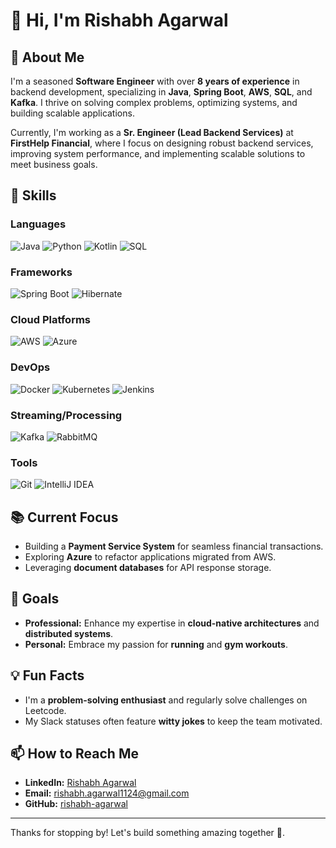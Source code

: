 # 👋 Hi, I'm Rishabh Agarwal

## 🌟 About Me
I'm a seasoned **Software Engineer** with over **8 years of experience** in backend development, specializing in **Java**, **Spring Boot**, **AWS**, **SQL**, and **Kafka**. I thrive on solving complex problems, optimizing systems, and building scalable applications.

Currently, I'm working as a **Sr. Engineer (Lead Backend Services)** at **FirstHelp Financial**, where I focus on designing robust backend services, improving system performance, and implementing scalable solutions to meet business goals.

## 🔧 Skills
### Languages
![Java](https://img.shields.io/badge/Java-ED8B00?style=for-the-badge&logo=java&logoColor=white)
![Python](https://img.shields.io/badge/Python-3776AB?style=for-the-badge&logo=python&logoColor=white)
![Kotlin](https://img.shields.io/badge/Kotlin-0095D5?style=for-the-badge&logo=kotlin&logoColor=white)
![SQL](https://img.shields.io/badge/SQL-316192?style=for-the-badge&logo=postgresql&logoColor=white)

### Frameworks
![Spring Boot](https://img.shields.io/badge/Spring%20Boot-6DB33F?style=for-the-badge&logo=spring&logoColor=white)
![Hibernate](https://img.shields.io/badge/Hibernate-59666C?style=for-the-badge&logo=hibernate&logoColor=white)

### Cloud Platforms
![AWS](https://img.shields.io/badge/AWS-232F3E?style=for-the-badge&logo=amazon-aws&logoColor=white)
![Azure](https://img.shields.io/badge/Azure-0078D4?style=for-the-badge&logo=microsoft-azure&logoColor=white)

### DevOps
![Docker](https://img.shields.io/badge/Docker-2496ED?style=for-the-badge&logo=docker&logoColor=white)
![Kubernetes](https://img.shields.io/badge/Kubernetes-326CE5?style=for-the-badge&logo=kubernetes&logoColor=white)
![Jenkins](https://img.shields.io/badge/Jenkins-D24939?style=for-the-badge&logo=jenkins&logoColor=white)

### Streaming/Processing
![Kafka](https://img.shields.io/badge/Apache%20Kafka-231F20?style=for-the-badge&logo=apache-kafka&logoColor=white)
![RabbitMQ](https://img.shields.io/badge/RabbitMQ-FF6600?style=for-the-badge&logo=rabbitmq&logoColor=white)

### Tools
![Git](https://img.shields.io/badge/Git-F05032?style=for-the-badge&logo=git&logoColor=white)
![IntelliJ IDEA](https://img.shields.io/badge/IntelliJ%20IDEA-000000?style=for-the-badge&logo=intellij-idea&logoColor=white)

## 📚 Current Focus
- Building a **Payment Service System** for seamless financial transactions.
- Exploring **Azure** to refactor applications migrated from AWS.
- Leveraging **document databases** for API response storage.

## 🎯 Goals
- **Professional:** Enhance my expertise in **cloud-native architectures** and **distributed systems**.
- **Personal:** Embrace my passion for **running** and **gym workouts**.


## 💡 Fun Facts
- I'm a **problem-solving enthusiast** and regularly solve challenges on Leetcode.
- My Slack statuses often feature **witty jokes** to keep the team motivated.

## 📫 How to Reach Me
- **LinkedIn:** [Rishabh Agarwal](https://linkedin.com/in/rishabh-agarwal)
- **Email:** rishabh.agarwal1124@gmail.com
- **GitHub:** [rishabh-agarwal](https://github.com/rishabh-agarwal)

---

Thanks for stopping by! Let's build something amazing together 🚀.
